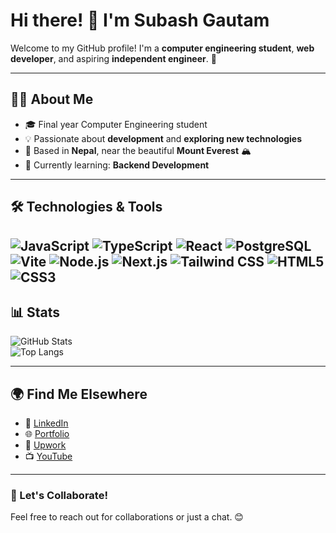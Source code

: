 # Hi there! 👋 I'm Subash Gautam

Welcome to my GitHub profile! I'm a **computer engineering student**, **web developer**, and aspiring **independent engineer**. 🚀

---

## 👨‍💻 About Me
- 🎓 Final year Computer Engineering student  
- 💡 Passionate about **development** and **exploring new technologies**  
- 📍 Based in **Nepal**, near the beautiful **Mount Everest** 🏔️  
- 🌱 Currently learning: **Backend Development**

---

## 🛠️ Technologies & Tools

![JavaScript](https://img.shields.io/badge/JavaScript-F7DF1E?style=for-the-badge&logo=javascript&logoColor=black)
![TypeScript](https://img.shields.io/badge/TypeScript-007ACC?style=for-the-badge&logo=typescript&logoColor=white)
![React](https://img.shields.io/badge/React-20232A?style=for-the-badge&logo=react&logoColor=61DAFB)
![PostgreSQL](https://img.shields.io/badge/PostgreSQL-336791?style=for-the-badge&logo=postgresql&logoColor=white)
![Vite](https://img.shields.io/badge/Vite-646CFF?style=for-the-badge&logo=vite&logoColor=FFD62E)
![Node.js](https://img.shields.io/badge/Node.js-43B3AE?style=for-the-badge&logo=nodejs&logoColor=white)
![Next.js](https://img.shields.io/badge/Next.js-000000?style=for-the-badge&logo=nextjs&logoColor=white)
![Tailwind CSS](https://img.shields.io/badge/Tailwind_CSS-38B2AC?style=for-the-badge&logo=tailwind-css&logoColor=white)
![HTML5](https://img.shields.io/badge/HTML5-E34F26?style=for-the-badge&logo=html5&logoColor=white)
![CSS3](https://img.shields.io/badge/CSS3-1572B6?style=for-the-badge&logo=css3&logoColor=white)
---

## 📊 Stats
![GitHub Stats](https://github-readme-stats.vercel.app/api?username=subash-gautam&show_icons=true&theme=radical)  
![Top Langs](https://github-readme-stats.vercel.app/api/top-langs/?username=subash-gautam&layout=compact&theme=radical)

---

## 🌍 Find Me Elsewhere
- 🔗 [LinkedIn](https://www.linkedin.com/in/ersubashgautam/)
- 🌐 [Portfolio](https://portfolio.subash17.com.np/)
- 💼 [Upwork](https://www.upwork.com/~01c59296583c29fcfd)
- 📺 [YouTube](https://www.youtube.com/@इएनजीटी)
---

### 🚀 Let's Collaborate!
Feel free to reach out for collaborations or just a chat. 😊
